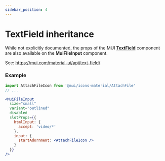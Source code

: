 ```yaml
---
sidebar_position: 4
---
```


# TextField inheritance

While not explicitly documented, the props of the MUI **[TextField](https://mui.com/api/text-field)** component are also available on the **MuiFileInput** component.

See: https://mui.com/material-ui/api/text-field/

### Example

```jsx
import AttachFileIcon from '@mui/icons-material/AttachFile'
// ...

<MuiFileInput
  size="small"
  variant="outlined"
  disabled
  slotProps={{
    htmlInput: {
      accept: 'video/*'
    },
    input: {
      startAdornment: <AttachFileIcon />
    }
  }}
/>
```
